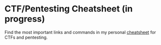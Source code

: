 # CTF/Pentesting Cheatsheet (in progress)
Find the most important links and commands in my personal [cheatsheet](https://github.com/michael-koll/cheatsheet/blob/main/sheet.md) for CTFs and pentesting.
